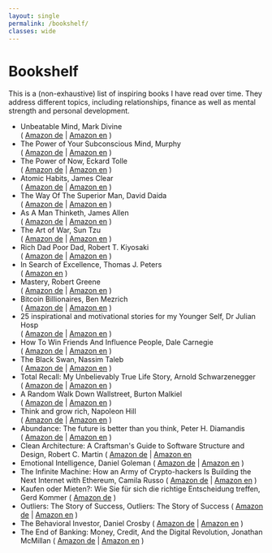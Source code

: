 ```yaml
---
layout: single
permalink: /bookshelf/
classes: wide
---
```

# Bookshelf

This is a (non-exhaustive) list of inspiring books I have read over time. They address different topics, including
relationships, finance as well as mental strength and personal development.

* Unbeatable Mind, Mark Divine  
 ( [Amazon de](https://amzn.to/3aLMV9G) \| [Amazon en](https://amzn.to/3aG2AHw) )
* The Power of Your Subconscious Mind, Murphy  
( [Amazon de](https://amzn.to/3nTxrnI) \| [Amazon en](https://amzn.to/38I3CQw) )
* The Power of Now, Eckard Tolle  
( [Amazon de](https://amzn.to/3hlTaCq) \| [Amazon en](https://amzn.to/2WLsW2M) )
* Atomic Habits, James Clear  
( [Amazon de](https://amzn.to/3mWNhfP) \| [Amazon en](https://amzn.to/3mT92gT) )
* The Way Of The Superior Man, David Daida  
( [Amazon de](https://amzn.to/3mStNZR) \| [Amazon en](https://amzn.to/2KuAjsT) )
* As A Man Thinketh, James Allen  
( [Amazon de](https://amzn.to/3hognUc) \| [Amazon en](https://amzn.to/3aG6mAG) )
* The Art of War, Sun Tzu  
( [Amazon de](https://amzn.to/2WLYmWr) \| [Amazon en](https://amzn.to/3pljFdM) )
* Rich Dad Poor Dad, Robert T. Kiyosaki  
( [Amazon de](https://amzn.to/2M3vYwY) \| [Amazon en](https://amzn.to/3hnAMJ3) )
* In Search of Excellence, Thomas J. Peters  
( [Amazon en](https://amzn.to/34P8zpB) )
* Mastery, Robert Greene  
( [Amazon de](https://amzn.to/3mTo8D0) \| [Amazon en](https://amzn.to/2WQwYXE) )
* Bitcoin Billionaires, Ben Mezrich   
( [Amazon de](https://amzn.to/2KI4Jrr) \| [Amazon en](https://amzn.to/3aOJ2Rc) )
* 25 inspirational and motivational stories for my Younger Self, Dr Julian Hosp  
( [Amazon de](https://amzn.to/2KTcryN) \| [Amazon en](https://amzn.to/2KFokIL) )
* How To Win Friends And Influence People, Dale Carnegie  
( [Amazon de](https://amzn.to/3poG4qE) \| [Amazon en](https://amzn.to/2M2HwAy) )
* The Black Swan, Nassim Taleb  
( [Amazon de](https://amzn.to/3aHCTq5) \| [Amazon en](https://amzn.to/3pqOJZF) )
* Total Recall: My Unbelievably True Life Story, Arnold Schwarzenegger  
( [Amazon de](https://amzn.to/3ppOL3T) \| [Amazon en](https://amzn.to/3hjZ2Mi) )
* A Random Walk Down Wallstreet, Burton Malkiel  
( [Amazon de](https://amzn.to/3psTTo8) \| [Amazon en](https://amzn.to/37OII35) )
* Think and grow rich, Napoleon Hill  
( [Amazon de](https://amzn.to/3hnEjaE) \| [Amazon en](https://amzn.to/3nXeBvW) )
* Abundance: The future is better than you think, Peter H. Diamandis  
( [Amazon de](https://amzn.to/3nTXM4X) \| [Amazon en](https://amzn.to/38yc4lq) )
* Clean Architecture: A Craftsman's Guide to Software Structure and Design, Robert C. Martin
( [Amazon de](https://www.amazon.de/dp/B075LRM681) \| [Amazon en](https://www.amazon.com/dp/0134494164)
* Emotional Intelligence, Daniel Goleman
( [Amazon de](https://www.amazon.de/dp/055384007X) \| [Amazon en](https://www.amazon.com/dp/055338371X) )
* The Infinite Machine: How an Army of Crypto-hackers Is Building the Next Internet with Ethereum, Camila Russo
( [Amazon de](https://www.amazon.de/dp/0062886142) \| [Amazon en](https://www.amazon.com/dp/B07XJ7WKXL) )
* Kaufen oder Mieten?: Wie Sie für sich die richtige Entscheidung treffen, Gerd Kommer
( [Amazon de](https://www.amazon.de/dp/3954716283) )
* Outliers: The Story of Success, Outliers: The Story of Success
( [Amazon de](https://www.amazon.de/dp/B002RI9PKO) \| [Amazon en](https://www.amazon.com/dp/0316017930) )
* The Behavioral Investor, Daniel Crosby
( [Amazon de](https://www.amazon.de/dp/B07HH99WH8) \| [Amazon en](https://www.amazon.com/dp/0316017930) )
* The End of Banking: Money, Credit, And the Digital Revolution, Jonathan McMillan
( [Amazon de](https://www.amazon.de/dp/3952438510) \| [Amazon en](https://www.amazon.com/dp/3952438510) )